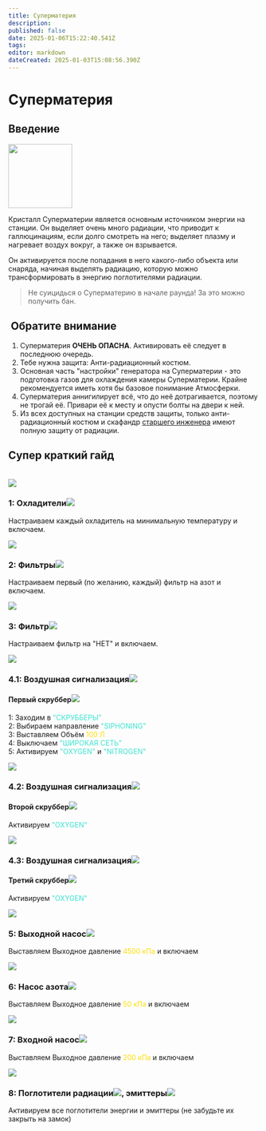```yaml
---
title: Суперматерия
description: 
published: false
date: 2025-01-06T15:22:40.541Z
tags: 
editor: markdown
dateCreated: 2025-01-03T15:08:56.390Z
---
```


<h1>Суперматерия</h1>
<h2>Введение</h2>


<div class="imageBox">
  <img src="/guides/supermatter/supermatter.png" width="128px">
  <div>
    <p>Кристалл Суперматерии является основным источником энергии на станции. Он выделяет очень много радиации, что приводит к галлюцинациям, если долго смотреть на него; выделяет плазму и нагревает воздух вокруг, а также он взрывается.</p>
    <p>Он активируется после попадания в него какого-либо объекта или снаряда, начиная выделять радиацию, которую можно трансформировать в энергию поглотителями радиации.</p>
  </div>
</div>

<blockquote class="is-warning"><p>Не суицидься о Суперматерию в начале раунда! За это можно получить бан.</p></blockquote>


<h2 class="pay-attention"><img src="/guides/supermatter/radiation.png" alt="" class="png1"> Обратите внимание <img src="/guides/supermatter/radiation.png" alt="" class="png1"></h2>
<ol>
  <li>Суперматерия <strong>ОЧЕНЬ ОПАСНА</strong>. Активировать её следует в последнюю очередь.</li>
  <li>Тебе нужна защита: Анти-радиационный костюм.</li>
  <li>Основная часть "настройки" генератора на Суперматерии - это подготовка газов для охлаждения камеры Суперматерии. Крайне рекомендуется иметь хотя бы базовое понимание Атмосферки.</li>
  <li>Суперматерия аннигилирует всё, что до неё дотрагивается, поэтому не трогай её. Привари её к месту и опусти болты на двери к ней.</li>
  <li>Из всех доступных на станции средств защиты, только анти-радиационный костюм и скафандр <a href="/roles/chiefengineer">старшего инженера</a> имеют полную защиту от радиации.</li>
</ol>
<!--Видео не отображается-->
<!--
<h2>Видео-гайд</h2><br>
<iframe width="100%" height="315" src="https://www.youtube.com/embed/X82lgafM0h8?si=XFt2p9Y2qSdaGTpr" title="YouTube video player" frameborder="0" allow="accelerometer; autoplay; clipboard-write; encrypted-media; gyroscope; picture-in-picture; web-share" referrerpolicy="strict-origin-when-cross-origin" allowfullscreen></iframe>
-->

<!--
Добавить заголовкам этапов картинки
Условно говоря
*охладитель.png*Охладитель
-->

<h2>Супер краткий гайд</h2><br>

<div class="carousel">
  <div class="images">
    <img src="/guides/supermatter/blur0.png" id="img">
  </div>
  <div class="steps">
    <div class="btns">
      <div class="up" id="up"><div></div></div>
      <div class="down-mobile" id="down-mobile"><div></div></div>
    </div>
    <div class="step active" id="step1">
      <div class="step-text">
        <h3>1: Охладители<img src="/guides/supermatter/freezeroff.png"></h3>
        <p>Настраиваем каждый охладитель на минимальную температуру и включаем.</p>
      </div>
      <div class="step-image"><img class="zoomable" src="/guides/supermatter/1.png"></div>
    </div>
    <div class="step" id="step2">
      <div class="step-text">
        <h3>2: Фильтры<img src="/guides/supermatter/gasfilters.png"></h3>
        <p>Настраиваем первый (по желанию, каждый) фильтр на азот и включаем.</p>
      </div>
      <div class="step-image"><img class="zoomable" src="/guides/supermatter/2.png"></div>
    </div>
    <div class="step" id="step3">
      <div class="step-text">
        <h3>3: Фильтр<img src="/guides/supermatter/gasfilter.png"></h3>
        <p>Настраиваем фильтр на "НЕТ" и включаем.</p>
      </div>
      <div class="step-image"><img class="zoomable" src="/guides/supermatter/3.png"></div>
    </div>
    <div class="step" id="step4">
      <div class="step-text">
        <h3>4.1: Воздушная сигнализация<img src="/guides/supermatter/airalarm.png"></h3>
        <h4> Первый скруббер<img src="/guides/supermatter/scrubber.png"></h4>
        <p>
          1: Заходим в <span style="color: #3AE2CE">"СКРУББЕРЫ"</span><br>
          2: Выбираем направление <span style="color: #3AE2CE">"SIPHONING"</span><br>
          3: Выставляем Объём <span style="color:#FFDD00">100 Л</span><br>
          4: Выключаем <span style="color: #3AE2CE">"ШИРОКАЯ СЕТЬ"</span><br>
          5: Активируем <span style="color: #3AE2CE">"OXYGEN"</span> и <span style="color: #3AE2CE">"NITROGEN"</span><br>
        </p>
      </div>
      <div class="step-image"><img class="zoomable" src="/guides/supermatter/4-1.png"></div>
    </div>
    <div class="step" id="step5">
      <div class="step-text">
        <h3>4.2: Воздушная сигнализация<img src="/guides/supermatter/airalarm.png"></h3>
        <h4> Второй скруббер<img src="/guides/supermatter/scrubber.png"></h4>
        <p>Активируем <span style="color: #3AE2CE">"OXYGEN"</span></p>
      </div>
      <div class="step-image"><img class="zoomable" src="/guides/supermatter/4-2.png"></div>
    </div>
    <div class="step" id="step6">
      <div class="step-text">
        <h3>4.3: Воздушная сигнализация<img src="/guides/supermatter/airalarm.png"></h3>
        <h4> Третий скруббер<img src="/guides/supermatter/scrubber.png"></h4>
        <p>Активируем <span style="color: #3AE2CE">"OXYGEN"</span></p>
      </div>
      <div class="step-image"><img class="zoomable" src="/guides/supermatter/4-3.png"></div>
    </div>
    <div class="step" id="step7">
      <div class="step-text">
        <h3>5: Выходной насос<img src="/guides/supermatter/pumppressureup.png"></h3>
        <p>Выставляем Выходное давление <span style="color:#FFDD00">4500 кПа</span> и включаем</p>
      </div>
      <div class="step-image"><img class="zoomable" src="/guides/supermatter/5.png"></div>
    </div>
    <div class="step" id="step8">
      <div class="step-text">
        <h3>6: Насос азота<img src="/guides/supermatter/pumppressureleft.png"></h3>
        <p>Выставляем Выходное давление <span style="color:#FFDD00">50 кПа</span> и включаем</p>
      </div>
      <div class="step-image"><img class="zoomable" src="/guides/supermatter/6.png"></div>
    </div>
    <div class="step" id="step9">
      <div class="step-text">
        <h3>7: Входной насос<img src="/guides/supermatter/pumppressuredown.png"></h3>
        <p>Выставляем Выходное давление <span style="color:#FFDD00">200 кПа</span> и включаем</p>
      </div>
      <div class="step-image"><img class="zoomable" src="/guides/supermatter/7.png"></div>
    </div>
    <div class="step" id="step10">
      <div class="step-text">
        <h3>8: Поглотители радиации<img src="/guides/supermatter/radcollector.png">, эмиттеры<img src="/guides/supermatter/emitter.png"></h3>
        <p>Активируем все поглотители энергии и эмиттеры (не забудьте их закрыть на замок)</p>
      </div>
      <div class="step-image"></div>
    </div>
    <div class="down" id="down"><div></div></div>
  </div>
</div>